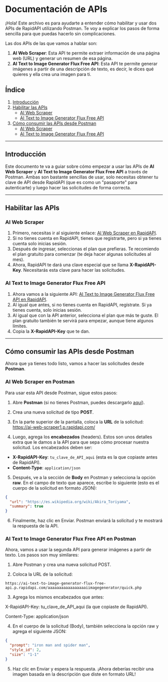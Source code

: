 # Documentación de APIs

¡Hola! Este archivo es para ayudarte a entender cómo habilitar y usar dos APIs de RapidAPI utilizando Postman. Te voy a explicar los pasos de forma sencilla para que puedas hacerlo sin complicaciones.

Las dos APIs de las que vamos a hablar son:

1. **AI Web Scraper**: Esta API te permite extraer información de una página web (URL) y generar un resumen de esa página.
2. **AI Text to Image Generator Flux Free API**: Esta API te permite generar imágenes a partir de una descripción de texto, es decir, le dices qué quieres y ella crea una imagen para ti.

## Índice

1. [Introducción](#introducción)
2. [Habilitar las APIs](#habilitar-las-apis)
    - [AI Web Scraper](#ai-web-scraper)
    - [AI Text to Image Generator Flux Free API](#ai-text-to-image-generator-flux-free-api)
3. [Cómo consumir las APIs desde Postman](#cómo-consumir-las-apis-desde-postman)
    - [AI Web Scraper](#ai-web-scraper-en-postman)
    - [AI Text to Image Generator Flux Free API](#ai-text-to-image-generator-flux-free-api-en-postman)

---

## Introducción

Este documento te va a guiar sobre cómo empezar a usar las APIs de **AI Web Scraper** y **AI Text to Image Generator Flux Free API** a través de Postman. Ambas son bastante sencillas de usar, solo necesitas obtener tu clave de API desde RapidAPI (que es como un "pasaporte" para autenticarte) y luego hacer las solicitudes de forma correcta.

---

## Habilitar las APIs

### AI Web Scraper

1. Primero, necesitas ir al siguiente enlace: [AI Web Scraper en RapidAPI](https://rapidapi.com/cahik83144/api/ai-web-scraper1/playground/apiendpoint_449c144b-9630-4a88-91c6-7aef16f32242).
2. Si no tienes cuenta en RapidAPI, tienes que registrarte, pero si ya tienes cuenta solo inicias sesión.
3. Después de ingresar, seleccionas el plan que prefieras. Te recomiendo el plan gratuito para comenzar (te deja hacer algunas solicitudes al mes).
4. Ahora, RapidAPI te dará una clave especial que se llama **X-RapidAPI-Key**. Necesitarás esta clave para hacer las solicitudes.

### AI Text to Image Generator Flux Free API

1. Ahora vamos a la siguiente API: [AI Text to Image Generator Flux Free API en RapidAPI](https://rapidapi.com/poorav925/api/ai-text-to-image-generator-flux-free-api/playground/apiendpoint_b28cd8ef-63fe-4242-98e4-908a332770d3).
2. Al igual que antes, si no tienes cuenta en RapidAPI, regístrate. Si ya tienes cuenta, solo inicias sesión.
3. Al igual que con la API anterior, selecciona el plan que más te guste. El plan gratuito también te servirá para empezar, aunque tiene algunos límites.
4. Copia la **X-RapidAPI-Key** que te dan.

---

## Cómo consumir las APIs desde Postman

Ahora que ya tienes todo listo, vamos a hacer las solicitudes desde **Postman**.

### AI Web Scraper en Postman

Para usar esta API desde Postman, sigue estos pasos:

1. Abre **Postman** (si no tienes Postman, puedes descargarlo [aquí](https://www.postman.com/)).
2. Crea una nueva solicitud de tipo **POST**.
3. En la parte superior de la pantalla, coloca la **URL** de la solicitud: <https://ai-web-scraper1.p.rapidapi.com/>

4. Luego, agrega los **encabezados** (headers). Estos son unos detalles extra que le damos a la API para que sepa cómo procesar nuestra solicitud. Los encabezados deben ser:

- **X-RapidAPI-Key**: `tu_clave_de_API_aqui` (esta es la que copiaste antes de RapidAPI).
- **Content-Type**: `application/json`

5. Después, ve a la sección de **Body** en Postman y selecciona la opción **raw**. En el campo de texto que aparece, escribe lo siguiente (esto es el cuerpo de la solicitud en formato JSON):

```json
{
  "url": "https://es.wikipedia.org/wiki/Akira_Toriyama",
  "summary": true
}
```

6. Finalmente, haz clic en Enviar. Postman enviará la solicitud y te mostrará la respuesta de la API.

### AI Text to Image Generator Flux Free API en Postman

Ahora, vamos a usar la segunda API para generar imágenes a partir de texto. Los pasos son muy similares:

1. Abre Postman y crea una nueva solicitud POST.

2. Coloca la URL de la solicitud:

```pgsql
https://ai-text-to-image-generator-flux-free-api.p.rapidapi.com/aaaaaaaaaaaaaaaaaiimagegenerator/quick.php
```

3. Agrega los mismos encabezados que antes:

X-RapidAPI-Key: tu_clave_de_API_aqui (la que copiaste de RapidAPI).

Content-Type: application/json

4. En el cuerpo de la solicitud (Body), también selecciona la opción raw y agrega el siguiente JSON:

```json
{
  "prompt": "iron man and spider man",
  "style_id": 2,
  "size": "1-1"
}
```

5. Haz clic en Enviar y espera la respuesta. ¡Ahora deberías recibir una imagen basada en la descripción que diste en formato URL!
